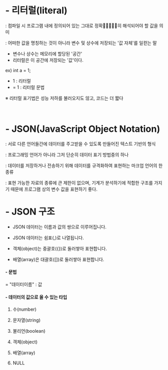# - 리터럴(literal)

: 컴파일 시 프로그램 내에 정의되어 있는 그대로 정확히 해석되어야 할 값을 의미

: 어떠한 값을 명칭하는 것이 아니라 변수 및 상수에 저장되는 '값 자체'를 일컫는 말

- 변수나 상수는 메모리에 할당된 '공간'
- 리터럴은 이 공간에 저장되는 '값'이다.

ex)
int a = 1;

- 1 : 리터럴<br>
- = 1 : 리터럴 문법

※ 리터럴 표기법은 성능 저하를 불러오지도 않고, 코드는 더 짧다


<br>

# - JSON(JavaScript Object Notation)

: 서로 다른 언어들간에 데이터를 주고받을 수 있도록 만들어진 텍스트 기반의 형식

: 프로그래밍 언어가 아니라 그저 단순히 데이터 표기 방법중의 하나

: 데이터를 저장하거나 전송하기 위해 데이터를 규격화하여 표현하는 마크업 언어의 한 종류

: 표현 가능한 자료의 종류에 큰 제한이 없으며, 기계가 분석하기에 적합한 구조를 가지기 때문에 프로그램 상의 변수 값을 표현하기 좋다.



# - JSON 구조

- JSON 데이터는 이름과 값의 쌍으로 이루어집니다.

- JSON 데이터는 쉼표(,)로 나열됩니다.
- 객체(object)는 중괄호({})로 둘러쌓아 표현합니다.
- 배열(array)은 대괄호([])로 둘러쌓아 표현합니다.


#### - 문법

= "데이터이름" : 값

#### - 데이터의 값으로 올 수 있는 타입
 
1. 수(number)

2. 문자열(string)
3. 불리언(boolean)
4. 객체(object)
5. 배열(array)
6. NULL
